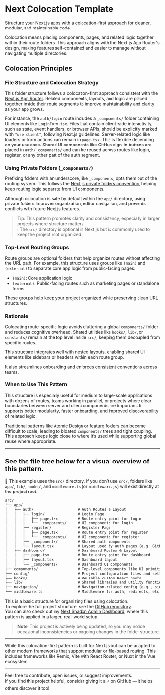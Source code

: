 # Next Colocation Template

Structure your Next.js apps with a colocation-first approach for cleaner, modular, and maintainable code.

Colocation means placing components, pages, and related logic together within their route folders. This approach aligns with the Next.js App Router's design, making features self-contained and easier to manage without navigating multiple directories.

## Colocation Principles

### File Structure and Colocation Strategy

This folder structure follows a colocation-first approach consistent with the [Next.js App Router](https://nextjs.org/docs/app/building-your-application/routing). Related components, layouts, and logic are placed together inside their route segments to improve maintainability and clarity as your app grows.

For instance, the `auth/login` route includes a `_components/` folder containing UI elements like `LoginForm.tsx`. Files that contain client-side interactivity, such as state, event handlers, or browser APIs, should be explicitly marked with `"use client"`, following Next.js guidelines. Server-related logic like loaders or form actions can remain in `page.tsx`. This is flexible depending on your use case. Shared UI components like GitHub sign-in buttons are placed in `auth/_components/` and can be reused across routes like login, register, or any other part of the auth segment.

### Using Private Folders (`_components/`)

Prefixing folders with an underscore, like `_components`, opts them out of the routing system. This follows the [Next.js private folders convention](https://nextjs.org/docs/app/getting-started/project-structure#private-folders), helping keep routing logic separate from UI components.

Although colocation is safe by default within the `app/` directory, using private folders improves organization, editor navigation, and prevents conflicts with future Next.js features.

> Tip: This pattern promotes clarity and consistency, especially in larger projects where structure matters.    
> ℹ️ The `src/` directory is optional in Next.js but is commonly used to keep the project root organized.

### Top-Level Routing Groups

Route groups are optional folders that help organize routes without affecting the URL path. For example, this structure uses groups like `(main)` and `(external)` to separate core app logic from public-facing pages.

- `(main)`: Core application logic
- `(external)`: Public-facing routes such as marketing pages or standalone forms

These groups help keep your project organized while preserving clean URL structures.

### Rationale

Colocating route-specific logic avoids cluttering a global `components/` folder and reduces cognitive overhead. Shared utilities like `hooks/`, `lib/`, or `constants/` remain at the top level inside `src/`, keeping them decoupled from specific routes.

This structure integrates well with nested layouts, enabling shared UI elements like sidebars or headers within each route group.

It also streamlines onboarding and enforces consistent conventions across teams.

### When to Use This Pattern

This structure is especially useful for medium to large-scale applications with dozens of routes, teams working in parallel, or projects where clear boundaries between server and client components are important. It supports better modularity, faster onboarding, and improved discoverability of related logic.

Traditional patterns like Atomic Design or feature folders can become difficult to scale, leading to bloated `components/` trees and tight coupling. This approach keeps logic close to where it’s used while supporting global reuse where appropriate.

---

## See the file tree below for a visual overview of this pattern.

📁 This example uses the `src/` directory. If you don’t use `src/`, folders like `app/`, `lib/`, `hooks/`, and `middleware.ts` (or `middleware.js`) will exist directly at the project root.


```txt
src/
└── app/
│   ├── auth/                    # Auth Routes & Layout
│   │   ├── login/               # Login Page
│   │   │   ├── page.tsx         # Route entry point for login
│   │   │   └── _components/     # UI components for login
│   │   ├── register/            # Register Page
│   │   │   ├── page.tsx         # Route entry point for register
│   │   │   └── _components/     # UI components for register
│   │   ├── _components/         # Shared auth components
│   │   └── layout.tsx           # Layout used by auth pages (e.g. GitHub sign-in)
│   ├── dashboard/               # Dashboard Routes & Layout
│   │   ├── page.tsx             # Route entry point for dashboard
│   │   ├── layout.tsx           # Dashboard layout
│   │   └── _components/         # Dashboard UI components
├── components/                  # Top-level components like UI primitives and layout elements
├── config/                      # Project configuration files and settings
├── hooks/                       # Reusable custom React hooks
├── lib/                         # Shared libraries and utility functions
├── navigation/                  # Navigation-related config (e.g., sidebar items)
└── middleware.ts                # Middleware for auth, redirects, etc.
```
This is a basic structure for organizing files using colocation.  
To explore the full project structure, see the [GitHub repository](https://github.com/arhamkhnz/next-colocation-template).  
You can also check out my [Next Shadcn Admin Dashboard](https://github.com/arhamkhnz/next-shadcn-admin-dashboard), where this pattern is applied in a larger, real-world setup.

> **Note**: This project is actively being updated, so you may notice occasional inconsistencies or ongoing changes in the folder structure.

---

While this colocation-first pattern is built for Next.js but can be adapted to other modern frameworks that support modular or file-based routing. This includes frameworks like Remix, Vite with React Router, or Nuxt in the Vue ecosystem.

---

Feel free to contribute, open issues, or suggest improvements.  
If you find this project helpful, consider giving it a ⭐ on GitHub — it helps others discover it too!
